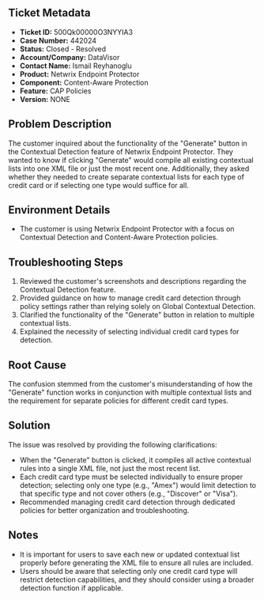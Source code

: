 ## Ticket Metadata
- **Ticket ID:** 500Qk00000O3NYYIA3
- **Case Number:** 442024
- **Status:** Closed - Resolved
- **Account/Company:** DataVisor
- **Contact Name:** Ismail Reyhanoglu
- **Product:** Netwrix Endpoint Protector
- **Component:** Content-Aware Protection
- **Feature:** CAP Policies
- **Version:** NONE

## Problem Description
The customer inquired about the functionality of the "Generate" button in the Contextual Detection feature of Netwrix Endpoint Protector. They wanted to know if clicking "Generate" would compile all existing contextual lists into one XML file or just the most recent one. Additionally, they asked whether they needed to create separate contextual lists for each type of credit card or if selecting one type would suffice for all.

## Environment Details
- The customer is using Netwrix Endpoint Protector with a focus on Contextual Detection and Content-Aware Protection policies.

## Troubleshooting Steps
1. Reviewed the customer's screenshots and descriptions regarding the Contextual Detection feature.
2. Provided guidance on how to manage credit card detection through policy settings rather than relying solely on Global Contextual Detection.
3. Clarified the functionality of the "Generate" button in relation to multiple contextual lists.
4. Explained the necessity of selecting individual credit card types for detection.

## Root Cause
The confusion stemmed from the customer's misunderstanding of how the "Generate" function works in conjunction with multiple contextual lists and the requirement for separate policies for different credit card types.

## Solution
The issue was resolved by providing the following clarifications:
- When the "Generate" button is clicked, it compiles all active contextual rules into a single XML file, not just the most recent list.
- Each credit card type must be selected individually to ensure proper detection; selecting only one type (e.g., "Amex") would limit detection to that specific type and not cover others (e.g., "Discover" or "Visa").
- Recommended managing credit card detection through dedicated policies for better organization and troubleshooting.

## Notes
- It is important for users to save each new or updated contextual list properly before generating the XML file to ensure all rules are included.
- Users should be aware that selecting only one credit card type will restrict detection capabilities, and they should consider using a broader detection function if applicable.